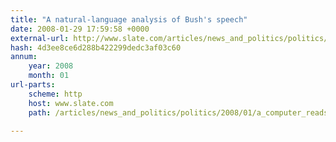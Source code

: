 ```yaml
---
title: "A natural-language analysis of Bush's speech"
date: 2008-01-29 17:59:58 +0000
external-url: http://www.slate.com/articles/news_and_politics/politics/2008/01/a_computer_reads_the_state_of_the_union.html
hash: 4d3ee8ce6d288b422299dedc3af03c60
annum:
    year: 2008
    month: 01
url-parts:
    scheme: http
    host: www.slate.com
    path: /articles/news_and_politics/politics/2008/01/a_computer_reads_the_state_of_the_union.html

---
```



